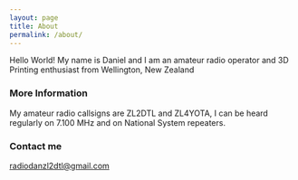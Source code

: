 ```yaml
---
layout: page
title: About
permalink: /about/
---
```


Hello World! My name is Daniel and I am an amateur radio operator and 3D Printing enthusiast from Wellington, New Zealand

### More Information
My amateur radio callsigns are ZL2DTL and ZL4YOTA, I can be heard regularly on 7.100 MHz and on National System repeaters. 
### Contact me

[radiodanzl2dtl@gmail.com](mailto:radiodanzl2dtl@gmail.com)
